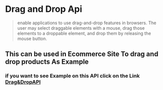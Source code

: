 # Drag and Drop Api #

> enable applications to use drag-and-drop features in browsers. The user may select draggable elements with a mouse, drag those elements to a droppable element, and drop them by releasing the mouse button.

## This can be used in Ecommerce Site To drag and drop products  As Example ##

### if you want to see Example on this API click on the Link [Drag&DropAPI](https://laila910.github.io/Drag-DropApi/root/) ###
